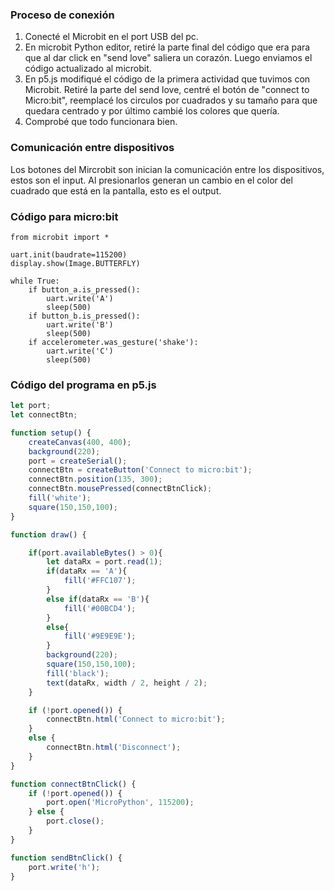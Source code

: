 ### Proceso de conexión
1. Conecté el Microbit en el port USB del pc.
2. En microbit Python editor, retiré la parte final del código que era para que al dar click en "send love" saliera un corazón. Luego enviamos el código actualizado al microbit.
3. En p5.js modifiqué el código de la primera actividad que tuvimos con Microbit. Retiré la parte del send love, centré el botón de "connect to Micro:bit", reemplacé los circulos por cuadrados y su tamaño para que quedara centrado y por último cambié los colores que quería.
4. Comprobé que todo funcionara bien.

### Comunicación entre dispositivos
Los botones del Mircrobit son inician la comunicación entre los dispositivos, estos son el input. Al presionarlos generan un cambio en el color del cuadrado que está en la pantalla, esto es el output.

### Código para micro:bit

``` Micro:bit
from microbit import *

uart.init(baudrate=115200)
display.show(Image.BUTTERFLY)

while True:
    if button_a.is_pressed():
        uart.write('A')
        sleep(500)
    if button_b.is_pressed():
        uart.write('B')
        sleep(500)
    if accelerometer.was_gesture('shake'):
        uart.write('C')
        sleep(500)
```

### Código del programa en p5.js

``` JavaScript
let port;
let connectBtn;

function setup() {
    createCanvas(400, 400);
    background(220);
    port = createSerial();
    connectBtn = createButton('Connect to micro:bit');
    connectBtn.position(135, 300);
    connectBtn.mousePressed(connectBtnClick);
    fill('white');
    square(150,150,100);
}

function draw() {

    if(port.availableBytes() > 0){
        let dataRx = port.read(1);
        if(dataRx == 'A'){
            fill('#FFC107');
        }
        else if(dataRx == 'B'){
            fill('#00BCD4');
        }
        else{
            fill('#9E9E9E');
        }
        background(220);
        square(150,150,100);
        fill('black');
        text(dataRx, width / 2, height / 2);
    }

    if (!port.opened()) {
        connectBtn.html('Connect to micro:bit');
    }
    else {
        connectBtn.html('Disconnect');
    }
}

function connectBtnClick() {
    if (!port.opened()) {
        port.open('MicroPython', 115200);
    } else {
        port.close();
    }
}

function sendBtnClick() {
    port.write('h');
}
```
